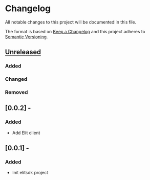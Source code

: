 # Changelog
All notable changes to this project will be documented in this file.

The format is based on [Keep a Changelog](http://keepachangelog.com/en/1.0.0/)
and this project adheres to [Semantic Versioning](http://semver.org/spec/v2.0.0.html).

## [Unreleased]
### Added
### Changed
### Removed

## [0.0.2] - 
### Added
- Add Elit client

## [0.0.1] - 
### Added
- Init elitsdk project

[Unreleased]: https://github.com/elitcloud/elit-sdk-python/compare/v0.0.2...HEAD